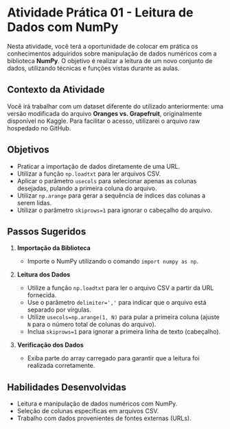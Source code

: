 # Atividade Prática 01 - Leitura de Dados com NumPy

Nesta atividade, você terá a oportunidade de colocar em prática os conhecimentos adquiridos sobre manipulação de dados numéricos com a biblioteca **NumPy**. O objetivo é realizar a leitura de um novo conjunto de dados, utilizando técnicas e funções vistas durante as aulas.

## Contexto da Atividade

Você irá trabalhar com um dataset diferente do utilizado anteriormente: uma versão modificada do arquivo **Oranges vs. Grapefruit**, originalmente disponível no Kaggle. Para facilitar o acesso, utilizarei o arquivo raw hospedado no GitHub.

## Objetivos

- Praticar a importação de dados diretamente de uma URL.
- Utilizar a função `np.loadtxt` para ler arquivos CSV.
- Aplicar o parâmetro `usecols` para selecionar apenas as colunas desejadas, pulando a primeira coluna do arquivo.
- Utilizar `np.arange` para gerar a sequência de índices das colunas a serem lidas.
- Utilizar o parâmetro `skiprows=1` para ignorar o cabeçalho do arquivo.

## Passos Sugeridos

1. **Importação da Biblioteca**
   - Importe o NumPy utilizando o comando `import numpy as np`.

2. **Leitura dos Dados**
   - Utilize a função `np.loadtxt` para ler o arquivo CSV a partir da URL fornecida.
   - Use o parâmetro `delimiter=','` para indicar que o arquivo está separado por vírgulas.
   - Utilize `usecols=np.arange(1, N)` para pular a primeira coluna (ajuste `N` para o número total de colunas do arquivo).
   - Inclua `skiprows=1` para ignorar a primeira linha de texto (cabeçalho).

3. **Verificação dos Dados**
   - Exiba parte do array carregado para garantir que a leitura foi realizada corretamente.

## Habilidades Desenvolvidas

- Leitura e manipulação de dados numéricos com NumPy.
- Seleção de colunas específicas em arquivos CSV.
- Trabalho com dados provenientes de fontes externas (URLs).
